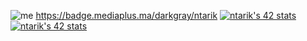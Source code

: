 
![me](https://github.com/NayrouzTarik/NayrouzTarik/assets/107729348/f8bcc420-f225-449d-90ab-12e929f29406)
https://badge.mediaplus.ma/darkgray/ntarik
[![ntarik's 42 stats](https://badge.mediaplus.ma/darkgray/ntarik)](https://github.com/oakoudad/badge42)
<a href="https://github.com/oakoudad/badge42"><img src="https://badge.mediaplus.ma/darkgray/ntarik" alt="ntarik's 42 stats" /></a>
